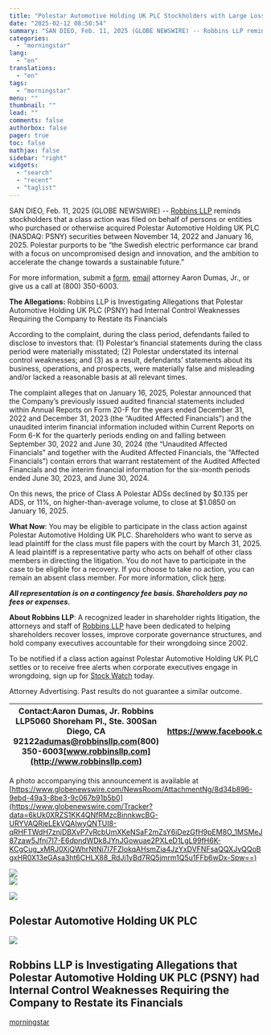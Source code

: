 ```yaml
---
title: "Polestar Automotive Holding UK PLC Stockholders with Large Losses Should Contact Robbins LLP for Information About the PSNY Class Action Lawsuit"
date: "2025-02-12 08:50:54"
summary: "SAN DIEO, Feb. 11, 2025 (GLOBE NEWSWIRE) -- Robbins LLP reminds stockholders that a class action was filed on behalf of persons or entities who purchased or otherwise acquired Polestar Automotive Holding UK PLC (NASDAQ: PSNY) securities between November 14, 2022 and January 16, 2025. Polestar purports to be “the..."
categories:
  - "morningstar"
lang:
  - "en"
translations:
  - "en"
tags:
  - "morningstar"
menu: ""
thumbnail: ""
lead: ""
comments: false
authorbox: false
pager: true
toc: false
mathjax: false
sidebar: "right"
widgets:
  - "search"
  - "recent"
  - "taglist"
---
```


SAN DIEO, Feb. 11, 2025 (GLOBE NEWSWIRE) -- [Robbins LLP](https://www.globenewswire.com/Tracker?data=fe1Ls-RAMOATWmePsdfmjmun2HzMuFJuLFCbPI0Gvex3nnbvjLw5zPxa7RqTmztOezyM1q2wfXrbptMAjqCEqDicoKcqZL0pMq5_2oTQrSr0A9NowZ9lXvLyKqIbEFyu) reminds stockholders that a class action was filed on behalf of persons or entities who purchased or otherwise acquired Polestar Automotive Holding UK PLC (NASDAQ: PSNY) securities between November 14, 2022 and January 16, 2025. Polestar purports to be “the Swedish electric performance car brand with a focus on uncompromised design and innovation, and the ambition to accelerate the change towards a sustainable future.”

For more information, submit a [form](https://www.globenewswire.com/Tracker?data=kpw4QO0UkU7U7VOJHMdMciSlFkV25TrhuzBCahoNcCFMJljmyn4GmZpCx55cuMoTJseecdHB8yfNDqnUi72KIcrcbcKrZjrgR9Qm0T7Vj2K9k9a-eAD7P5GgNEnOgdSJ), [email](https://www.globenewswire.com/Tracker?data=BZMW7X-XVSjyQ27nMhAwMJAHhluSkRD75QuDBGf-PPI0wTD3QcGen4xeqL5HPGpDFcj0AqQUlU4paRSDqsP9qQ==) attorney Aaron Dumas, Jr., or give us a call at (800) 350-6003.

**The Allegations:** Robbins LLP is Investigating Allegations that Polestar Automotive Holding UK PLC (PSNY) had Internal Control Weaknesses Requiring the Company to Restate its Financials

According to the complaint, during the class period, defendants failed to disclose to investors that: (1) Polestar’s financial statements during the class period were materially misstated; (2) Polestar understated its internal control weaknesses; and (3) as a result, defendants’ statements about its business, operations, and prospects, were materially false and misleading and/or lacked a reasonable basis at all relevant times.

The complaint alleges that on January 16, 2025, Polestar announced that the Company’s previously issued audited financial statements included within Annual Reports on Form 20-F for the years ended December 31, 2022 and December 31, 2023 (the “Audited Affected Financials”) and the unaudited interim financial information included within Current Reports on Form 6-K for the quarterly periods ending on and falling between September 30, 2022 and June 30, 2024 (the “Unaudited Affected Financials” and together with the Audited Affected Financials, the “Affected Financials”) contain errors that warrant restatement of the Audited Affected Financials and the interim financial information for the six-month periods ended June 30, 2023, and June 30, 2024.

On this news, the price of Class A Polestar ADSs declined by $0.135 per ADS, or 11%, on higher-than-average volume, to close at $1.0850 on January 16, 2025.

**What Now**: You may be eligible to participate in the class action against Polestar Automotive Holding UK PLC. Shareholders who want to serve as lead plaintiff for the class must file papers with the court by March 31, 2025. A lead plaintiff is a representative party who acts on behalf of other class members in directing the litigation. You do not have to participate in the case to be eligible for a recovery. If you choose to take no action, you can remain an absent class member. For more information, click [here](https://www.globenewswire.com/Tracker?data=raNg84CFPsSD2TwLYznw4BpUjs4I4GBqOnrBh15gpnJC-5uZuuEZwwY06GDa2H5KDd_DUrrE9kdRqpEfpfT5jqxGvttwq_9_2SWB_mnIOqUrg0x4mYYsBSvfVTX7ek5k).

***All representation is on a contingency fee basis. Shareholders pay no fees or expenses.***

**About Robbins LLP**: A recognized leader in shareholder rights litigation, the attorneys and staff of [Robbins LLP](https://www.globenewswire.com/Tracker?data=fe1Ls-RAMOATWmePsdfmjiai27lbF3XfQjaMD9PLuOjyoviyW2wMaG900_7QtUrVDvq2i7_c3ubg37hP6oWmlA==) have been dedicated to helping shareholders recover losses, improve corporate governance structures, and hold company executives accountable for their wrongdoing since 2002.

To be notified if a class action against Polestar Automotive Holding UK PLC settles or to receive free alerts when corporate executives engage in wrongdoing, sign up for [Stock Watch](https://www.globenewswire.com/Tracker?data=Ui8XHh3ts4M9UDjvW22_iaysLgRmF8q9v32xi-OP4tIisyu0UgrW_8slo6IcElRVR_F9vjESEjVU0RvKDFVsygoWZxT0Zo5b1znDIocZnXQ=) today.

Attorney Advertising. Past results do not guarantee a similar outcome.

| Contact:Aaron Dumas, Jr. Robbins LLP5060 Shoreham Pl., Ste. 300San Diego, CA 92122[adumas@robbinsllp.com](mailto:adumas@robbinsllp.com)(800) 350-6003[www.robbinsllp.com](http://www.robbinsllp.com) | <https://www.facebook.com/RobbinsLLP/><https://www.linkedin.com/company/robbins-llp/> |
| --- | --- |

A photo accompanying this announcement is available at [https://www.globenewswire.com/NewsRoom/AttachmentNg/8d34b896-9ebd-49a3-8be3-9c067b91b5b0](https://www.globenewswire.com/Tracker?data=6kUk0XRZS1KK4QNfRMzcBinnkwcBG-URYVAQRieLEkVQAIwyQNTUI8-qRHFTWdH7znjDBXvP7vRcbUmXKeNSaF2mZsY6iDezGfH9pEM8O_1MSMeJ87zaw5Jfnj7I7-E6dpndWDk8JYnJGowuae2PXLeD1LgL99fH6K-KCgCug_xMRJ0XjQWhrNtNi7I7FZIokqAHsmZia4JzYxDVFNFsaQQXJyQQoBgxHR0X13eGAsa3ht6CHLX88_RdJi1yBd7RQ5jmrm1Q5u1FFb6wDx-Spw==)

 ![](https://www.globenewswire.com/newsroom/ti?nf=OTM1Njk1MyM2NzQ2OTc4IzIwMTExNjQ=)   
 ![](https://ml.globenewswire.com/media/MjE5ZTkyOGYtZjQ2MC00YTk4LWEwZjktMjE5ZDZjOGM2N2VkLTEwMjI3Mzc=/tiny/Robbins-LLP.png)

 [![](https://ml.globenewswire.com/media/f6c754ad-b344-4389-a551-cf97ce05752e/small/robbins-llp-logo-white-background1583450-1-png.png)](https://www.globenewswire.com/NewsRoom/AttachmentNg/f6c754ad-b344-4389-a551-cf97ce05752e)

Polestar Automotive Holding UK PLC
----------------------------------

  [![](https://ml.globenewswire.com/media/8d34b896-9ebd-49a3-8be3-9c067b91b5b0/medium/polestar-automotive-holding-uk-plc.png)](https://www.globenewswire.com/NewsRoom/AttachmentNg/8d34b896-9ebd-49a3-8be3-9c067b91b5b0/en) 

Robbins LLP is Investigating Allegations that Polestar Automotive Holding UK PLC (PSNY) had Internal Control Weaknesses Requiring the Company to Restate its Financials
-----------------------------------------------------------------------------------------------------------------------------------------------------------------------

[morningstar](https://www.morningstar.com/news/globe-newswire/9356953/polestar-automotive-holding-uk-plc-stockholders-with-large-losses-should-contact-robbins-llp-for-information-about-the-psny-class-action-lawsuit)
